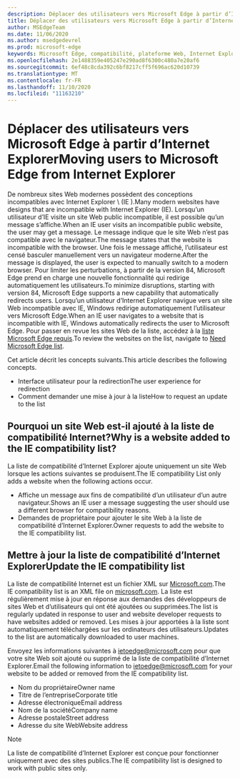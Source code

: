 ```yaml
---
description: Déplacer des utilisateurs vers Microsoft Edge à partir d’Internet Explorer
title: Déplacer des utilisateurs vers Microsoft Edge à partir d’Internet Explorer
author: MSEdgeTeam
ms.date: 11/06/2020
ms.author: msedgedevrel
ms.prod: microsoft-edge
keywords: Microsoft Edge, compatibilité, plateforme Web, Internet Explorer
ms.openlocfilehash: 2e1488359e405247e290ad8f6300c480a7e20af6
ms.sourcegitcommit: 6ef48c8cda392c6bf8217cff5f696ac620d10739
ms.translationtype: MT
ms.contentlocale: fr-FR
ms.lasthandoff: 11/10/2020
ms.locfileid: "11163210"
---
```

# <span data-ttu-id="b3e82-104">Déplacer des utilisateurs vers Microsoft Edge à partir d’Internet Explorer</span><span class="sxs-lookup"><span data-stu-id="b3e82-104">Moving users to Microsoft Edge from Internet Explorer</span></span> 

<span data-ttu-id="b3e82-105">De nombreux sites Web modernes possèdent des conceptions incompatibles avec Internet Explorer \ (IE \).</span><span class="sxs-lookup"><span data-stu-id="b3e82-105">Many modern websites have designs that are incompatible with Internet Explorer \(IE\).</span></span>  <span data-ttu-id="b3e82-106">Lorsqu’un utilisateur d’IE visite un site Web public incompatible, il est possible qu’un message s’affiche.</span><span class="sxs-lookup"><span data-stu-id="b3e82-106">When an IE user visits an incompatible public website, the user may get a message.</span></span>  <span data-ttu-id="b3e82-107">Le message indique que le site Web n’est pas compatible avec le navigateur.</span><span class="sxs-lookup"><span data-stu-id="b3e82-107">The message states that the website is incompatible with the browser.</span></span>  <span data-ttu-id="b3e82-108">Une fois le message affiché, l’utilisateur est censé basculer manuellement vers un navigateur moderne.</span><span class="sxs-lookup"><span data-stu-id="b3e82-108">After the message is displayed, the user is expected to manually switch to a modern browser.</span></span>  <span data-ttu-id="b3e82-109">Pour limiter les perturbations, à partir de la version 84, Microsoft Edge prend en charge une nouvelle fonctionnalité qui redirige automatiquement les utilisateurs.</span><span class="sxs-lookup"><span data-stu-id="b3e82-109">To minimize disruptions, starting with version 84, Microsoft Edge supports a new capability that automatically redirects users.</span></span>  <span data-ttu-id="b3e82-110">Lorsqu’un utilisateur d’Internet Explorer navigue vers un site Web incompatible avec IE, Windows redirige automatiquement l’utilisateur vers Microsoft Edge.</span><span class="sxs-lookup"><span data-stu-id="b3e82-110">When an IE user navigates to a website that is incompatible with IE, Windows automatically redirects the user to Microsoft Edge.</span></span>  <span data-ttu-id="b3e82-111">Pour passer en revue les sites Web de la liste, accédez à la [liste Microsoft Edge requis][MicrosoftEdgeNeededgeV1].</span><span class="sxs-lookup"><span data-stu-id="b3e82-111">To review the websites on the list, navigate to [Need Microsoft Edge list][MicrosoftEdgeNeededgeV1].</span></span>

<span data-ttu-id="b3e82-112">Cet article décrit les concepts suivants.</span><span class="sxs-lookup"><span data-stu-id="b3e82-112">This article describes the following concepts.</span></span>  

*   <span data-ttu-id="b3e82-113">Interface utilisateur pour la redirection</span><span class="sxs-lookup"><span data-stu-id="b3e82-113">The user experience for redirection</span></span>  
*   <span data-ttu-id="b3e82-114">Comment demander une mise à jour à la liste</span><span class="sxs-lookup"><span data-stu-id="b3e82-114">How to request an update to the list</span></span>  
    
## <span data-ttu-id="b3e82-115">Pourquoi un site Web est-il ajouté à la liste de compatibilité Internet?</span><span class="sxs-lookup"><span data-stu-id="b3e82-115">Why is a website added to the IE compatibility list?</span></span>  

<span data-ttu-id="b3e82-116">La liste de compatibilité d’Internet Explorer ajoute uniquement un site Web lorsque les actions suivantes se produisent.</span><span class="sxs-lookup"><span data-stu-id="b3e82-116">The IE compatibility List only adds a website when the following actions occur.</span></span>  

*   <span data-ttu-id="b3e82-117">Affiche un message aux fins de compatibilité d’un utilisateur d’un autre navigateur.</span><span class="sxs-lookup"><span data-stu-id="b3e82-117">Shows an IE user a message suggesting the user should use a different browser for compatibility reasons.</span></span>  
*   <span data-ttu-id="b3e82-118">Demandes de propriétaire pour ajouter le site Web à la liste de compatibilité d’Internet Explorer.</span><span class="sxs-lookup"><span data-stu-id="b3e82-118">Owner requests to add the website to the IE compatibility list.</span></span>  
    
## <span data-ttu-id="b3e82-119">Mettre à jour la liste de compatibilité d’Internet Explorer</span><span class="sxs-lookup"><span data-stu-id="b3e82-119">Update the IE compatibility list</span></span>  

<span data-ttu-id="b3e82-120">La liste de compatibilité Internet est un fichier XML sur [Microsoft.com][MicrosoftOfficialHome].</span><span class="sxs-lookup"><span data-stu-id="b3e82-120">The IE compatibility list is an XML file on [microsoft.com][MicrosoftOfficialHome].</span></span>  <span data-ttu-id="b3e82-121">La liste est régulièrement mise à jour en réponse aux demandes des développeurs de sites Web et d’utilisateurs qui ont été ajoutées ou supprimées.</span><span class="sxs-lookup"><span data-stu-id="b3e82-121">The list is regularly updated in response to user and website developer requests to have websites added or removed.</span></span>  <span data-ttu-id="b3e82-122">Les mises à jour apportées à la liste sont automatiquement téléchargées sur les ordinateurs des utilisateurs.</span><span class="sxs-lookup"><span data-stu-id="b3e82-122">Updates to the list are automatically downloaded to user machines.</span></span>  

<span data-ttu-id="b3e82-123">Envoyez les informations suivantes à [ietoedge@microsoft.com][MailtoMicrosoftIetoedge] pour que votre site Web soit ajouté ou supprimé de la liste de compatibilité d’Internet Explorer.</span><span class="sxs-lookup"><span data-stu-id="b3e82-123">Email the following information to [ietoedge@microsoft.com][MailtoMicrosoftIetoedge] for your website to be added or removed from the IE compatibility list.</span></span>    

*   <span data-ttu-id="b3e82-124">Nom du propriétaire</span><span class="sxs-lookup"><span data-stu-id="b3e82-124">Owner name</span></span>  
*   <span data-ttu-id="b3e82-125">Titre de l’entreprise</span><span class="sxs-lookup"><span data-stu-id="b3e82-125">Corporate title</span></span>  
*   <span data-ttu-id="b3e82-126">Adresse électronique</span><span class="sxs-lookup"><span data-stu-id="b3e82-126">Email address</span></span>  
*   <span data-ttu-id="b3e82-127">Nom de la société</span><span class="sxs-lookup"><span data-stu-id="b3e82-127">Company name</span></span>  
*   <span data-ttu-id="b3e82-128">Adresse postale</span><span class="sxs-lookup"><span data-stu-id="b3e82-128">Street address</span></span>  
*   <span data-ttu-id="b3e82-129">Adresse du site Web</span><span class="sxs-lookup"><span data-stu-id="b3e82-129">Website address</span></span>  
    
> [!NOTE]
> <span data-ttu-id="b3e82-130">La liste de compatibilité d’Internet Explorer est conçue pour fonctionner uniquement avec des sites publics.</span><span class="sxs-lookup"><span data-stu-id="b3e82-130">The IE compatibility list is designed to work with public sites only.</span></span>  

<!-- links -->  

[MailtoMicrosoftIetoedge]: mailto:ietoedge@microsoft.com "Envoyer un e-mail à ietoedge@microsoft.com"  

[MicrosoftOfficialHome]: https://www.microsoft.com "Accueil Microsoft Official"  

[MicrosoftEdgeNeededgeV1]:  https://edge.microsoft.com/neededge/v1 "Vous avez besoin de la liste Microsoft Edge v1 XML | Microsoft Edge"  
